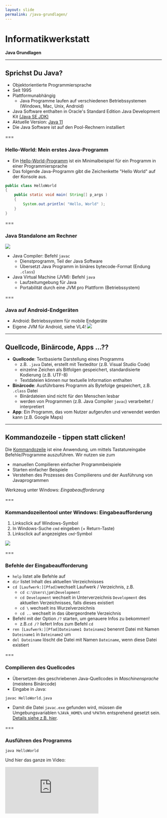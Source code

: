 ```yaml
---
layout: slide
permalink: /java-grundlagen/
---
```


# Informatikwerkstatt
__Java Grundlagen__

---

## Sprichst Du Java?
<!-- Allgemeine Infos zu Java -->
* Objektorientierte Programmiersprache
* Seit 1995
* Plattformunabhängig
	* Java Programme laufen auf verschiedenen Betriebssystemen  (Windows, Mac, Unix, Android)
* Java Software enthalten in Oracle's Standard Edition Java Development Kit [(Java SE JDK)](https://www.oracle.com/technetwork/java/javase/overview/index.html)
* Aktuelle Version: [Java 11](http://jdk.java.net/11/)
* Die Java Software ist auf den Pool-Rechnern installiert

===

### Hello-World: Mein erstes Java-Programm

- Ein [Hello-World-Programm](https://de.wikipedia.org/wiki/Hallo-Welt-Programm) ist ein Minimalbeispiel für ein Programm in einer Programmiersprache
- Das folgende Java-Programm gibt die Zeichenkette "Hello World" auf der Konsole aus.

```java
public class HelloWorld
{
	public static void main( String[] p_args )
	{
		System.out.println( "Hello, World" );
	}
}
```

===

### Java Standalone am Rechner
<!-- eine Subfolie für Java-Standalone am Rechner (Java Runtime) 
--> 
![](http://winf.in.tu-clausthal.de/jpm/infws/img/java-process.png)<!-- todo: agree on destination  in github --> 
 
 - Java Compiler:  Befehl `javac` 
	 - Dienstprogramm, Teil der Java Software
	 - Übersetzt Java Programm in binäres bytecode-Format (Endung `.class`)
 - Java Virtual Machine (JVM): Befehl `java`
	 - Laufzeitumgebung für Java
	 - Portabilität durch eine JVM pro Plattform (Betriebssystem)

===

### Java auf Android-Endgeräten
<!-- eine Subfolie für Java bei Android (Achtung die Infos auf Folien vom letzten Jahr stimmen nicht mehr Dalvik VM wird bei Android nicht mehr benutzt
JPM: Ich würde das eher am Anfang der Android-Intro machen. Hier eher die allgemeine Abbildung, die den Cross-Platform Charakter von Java illustriert, s.u. -->

 - Android: Betriebssystem für mobile Endgeräte
 - Eigene JVM für Android, siehe VL4!
  ![](http://winf.in.tu-clausthal.de/jpm/infws/img/java-cross-pf.png)

---

## Quellcode, Binärcode, Apps ...??
 <!-- Übersetzungsvorgang, compilieren + Bundling 
 @Phil: Gehört Bundling nicht eher ins Android Kapitel?-->

 - **Quellcode**: Textbasierte Darstellung eines Programms
	 - z.B. `.java` Datei, erstellt mit Texteditor (z.B. Visual Studio Code)
	 - einzelne Zeichen als Bitfolgen gespeichert, standardisierte Kodierung (z.B. UTF-8)
	 - Textdateien können nur textuelle Information enthalten
 - **Binärcode**: Ausführbares Programm als Bytefolge gespeichert, z.B. `.class` Datei
	 - Binärdateien sind nicht für den Menschen lesbar
	 - werden von Programmen (z.B. Java Compiler `javac`) verarbeitet / interpretiert
 - **App**: Ein Programm, das vom Nutzer aufgerufen und verwendet werden kann (z.B. Google Maps)

---

## Kommandozeile - tippen statt clicken!

Die [Kommandozeile](https://de.wikipedia.org/wiki/Kommandozeile) ist eine Anwendung, um mittels Tastatureingabe Befehle/Programme auszuführen. 
Wir nutzen sie zum
- manuellen  Compilieren einfacher Programmbeispiele
- Starten einfacher Beispiele
- Verstehen des Prozesses des Compilierens und der Ausführung von Javaprogrammen

Werkzeug unter Windows: *Eingabeaufforderung*

===

### Kommandozeilentool unter Windows: Eingabeaufforderung
 1. Linksclick auf Windows-Symbol
 2. In Windows-Suche `cmd` eingeben (+ Return-Taste)
 3. Linksclick auf angezeigtes `cmd`-Symbol
 
![](http://winf.in.tu-clausthal.de/jpm/infws/img/1_cmd.png)

===
### Befehle der Eingabeaufforderung
<!-- Ausgewählte Befehle der Windows Commandline, navigieren in Verzeichnissen & Verzeichnislisting -->
 - `help` listet alle Befehle auf
 - `dir` listet Inhalt des aktuellen Verzeichnisses
 - `cd [Laufwerk:][Pfad]`wechselt Laufwerk / Verzeichnis, z.B. 
	 - `cd c:\Users\jpm\Development`
	 - `cd Development` wechselt in Unterverzeichnis `Development` des aktuellen Verzeichnisses, falls dieses existiert 
	- `cd \` wechselt ins Wurzelverzeichnis
	- `cd ..` wechselt in das übergeordnete Verzeichnis
- Befehl mit der Option `/?` starten, um genauere Infos zu bekommen! 
	- z.B.`cd /?` liefert Infos zum Befehl `cd`
- `ren [Laufwerk:][Pfad]Dateiname1 Dateiname2` benennt Datei mit Namen `Dateiname1` in `Dateiname2` um
- `del Dateiname` löscht die Datei mit Namen `Dateiname`, wenn diese Datei existiert

 ===
### Compilieren des Quellcodes

- Übersetzen des geschriebenen Java-Quellcodes in _Maschinensprache_ (meistens Binärcode)
- Eingabe in Java: 
```shell
javac HelloWorld.java
```

- Damit die Datei `javac.exe` gefunden wird, müssen die Umgebungsvariablen `%JAVA_HOME%` und `%PATH%` entsprehend gesetzt sein. [Details siehe z.B. hier](https://docs.oracle.com/javase/10/install/installation-jdk-and-jre-microsoft-windows-platforms.htm).

===

### Ausführen des Programms

```shell
java HelloWorld
```
Und hier das ganze im Video:

<iframe class="video" src="https://player.vimeo.com/video/287916699" frameborder="0" webkitallowfullscreen mozallowfullscreen allowfullscreen />

---

## @Let's try

1. Starte _Visual Studio Code_
2. Erstelle leere Datei mit dem Namen ```HelloWorld.java```
3. Kopiere oder schreibe den Beispielcode des Hello-World-Programms __exakt, wie angegegben,__ in die Datei
4. Speichere die Datei auf dem Desktop
5. Öffne die _Eingabeaufforderung_
6. Schau mittels ```dir``` wo der Desktop ist
7. Wechsel mit ```cd``` auf den Desktop
8. Compiliere das Programm
9. Führe das Programm aus

---

## Aufbau eines Java-Programms
<!-- wie ist der allgemeine Aufbau eines Java Programs, Stichwort Klasse, Stichwork main, insbesondere Parameter erklären -->
- Betrachten wir noch einmal unser HelloWorld-Programm
```java
public class HelloWorld
{
	public static void main( String[] p_args )
	{
		// Ausgabe 
		System.out.println( "Hello, World" );
	}
}
```
 - Quelldatei enthält Klasse HelloWorld 
	 - *Achtung*: Groß-/Kleinschreibung wird in Java generell unterschieden!
 - Verhalten einer Klasse wird durch Methoden beschrieben
 - Die `HelloWorld` Klasse hat eine Methode: ```main()``` 
- In der Folge erfahren wir mehr über Klassen und Ihren Aufbau
===
### Klassen 
	
- Zentrale Einheit der objektorientierten Programmierung (s. VL2). 
- Programmcode ist in Klassen organisiert
- Klasse hat Namen (z.B. HelloWorld)
- Konvention: Name der Klasse = Name der Quelldatei, die die Klasse enthält
===
### Methoden
- Strukturieren den Code einer Klasse
- Methode beschrieben durch
	- Rückgabewert (`void` = Methode gibt keinen Wert zurück)
	- Name (`main`)
	- Eingabeparameter (optional), beschrieben durch 
		- Typ, z.B. `String[]` bezeichnet Liste (Array)  von Zeichenketten
		- Name `p_args` 
	- Rumpf mit Anweisungen, in `{ ... }`eingefasst
- Methoden und Klassen können außerdem sog. Modifikatoren haben (z.B. `public`, oder `public static` (siehe VL2)

---

## Java Schlüsselwörter

Java besitzt [50 reservierte Schlüsselwörter](https://en.wikipedia.org/wiki/List_of_Java_keywords), die in der Sprachdefinition festgelegt sind.

* Sie definieren den Grundwortschatz der Programmiersprache, grundlegende Befehle
* Im HelloWorld-Programm haben wir bereits einige davon kennen gelernt: `public`, `class`, `static`, `void`
* Schlüsselwörter dürfen nicht als Variablen-, Funktions-, Methoden-, Klassennamen benutzt werden
---
## Datentypen
<!-- Basisdatentypen, Text, Zahl, Boxing/Unboxing des Compilers -->
- Alle Daten, die in Java-Programmen verarbeitet werden, müssen wohldefinierten Datentyp haben
- jeder Datentyp hat einen Namen und definiert einen Wertebereich
- Java enthält vordefinierte Basisdatentypen, z.B.: 

|Datentyp|Wertebereich|
|--|--|
| boolean|`true` und `false`, 1 Bit Länge |
| byte | Ganze Zahlen von -128 bis 127 |
| int| Ganze Zahl, 32 bit Länge | 
| double| Fliesskommazahl mit doppelter Genauigkeit | 
| char | Einzelne Zeichen, 16-bit Länge. z.B. `'a'` |
| String| Zeichenkette, max. $2^{31}-1$ Zeichen. z.B. `"Hello World!"` |

===
### @Cracks
Warum  gibt es verschiedene Datentypen für Zahlenwerte?
Man könnte doch für alles `double` verwenden ...

---
## Variablen
<!-- Deklaration von Variablen, Nutzung von Variablen, Keywort "final" -->
 
- Benannter Bereich im Speicher, dem in einem Programm ein Wert zugewiesen werden kann 
- Mithilfe der Datentypen können wir dem Java-Compiler genau beschreiben, welches erlaubte Werte einer Variable sind 
- Wir erweitern unser Hallo-World-Programm:
``` java
public class HelloWorld
{
	// Variablendeklaration mit Initialisierung
	private final String message = "Hello World";
	
	public static void main( String[] p_args )
	{
	// Variable wird Methode als Parameter übergeben
		System.out.println( message );
	}
}
```

===
### Zuweisung
<!-- Zuweisungen von Variablen, Beachtung von final -->
- Variable muss vor Verwendung deklariert werden
```  java
	private final String message = "Hello World";
```
- Mit dem Zuweisungsoperator `=` kann einer Variable ein Wert zugewiesen werden
- `=` kopiert Wert auf der rechten Seite in die Variable auf der linken 
- Wichtig: Initiale Wertzuweisung (=Initialisierung) vor Verwendung einer Variable! 
- Modifikator `final` gibt an, dass die Variable nach der Initialisierung nicht mehr verändert werden darf
- `final` wird häufig verwendet, um Konstanten zu definieren

===
### Verwendung von Variablen bei Methodenaufrufen
``` java
	public static void main( String[] p_args )
	{
		System.out.println( message );
	}
```	
- Die Variable `message` kann nach ihrer Instanziierung als Argument (Parameter) beim Aufruf der Methode  `println()` des Objekts `System.out` (siehe VL2) verwendet werden
- Der Wert der Variable wird an die Methode übergeben und dort weiterverarbeitet. 

=== 
### main() Methode
 
 -  Programme wie unser `HelloWorld` Beispiel , die eine main() Methode haben, sind *ausführbar*.
 -  Ausführung: Aufruf / Abarbeitung der `main()`-Methode
 - Das Argument `String[] p_args` der `main()` Methode kann genutzt werden, um bei dem Aufruf des Programms über die Kommandozeile Parameter an es zu übergeben.

---
## Typumwandlung
<!-- Was bedeutet Casting, wozu wird es benötigt, was ist der Sinn davon, was sind die Nachteile davon, insbesondere parsen von String als numerischer Wert -->

- Typumwandlung (engl. *Casting*) = Umwandlung eines Datentyps in einen anderen Datentyp.
``` java
byte counterB = 1;
int counterI = 1;
double counterD = 1.0;
String myNumber = "";
/*
  wir casten jetzt eine byte-Variable auf eine 
  int-Variable und dann die int-Variable auf 
  eine double-Variable. Geht das?
 */
counterI = counterB;
counterD = counterI;
System.out.println("counterD = ", counterD);

//int auf String casten erfordert extra Methodenaufruf
mynumber = Integer.toString(counterI).
```

===
### @Let's try

<!-- Codebeispiel Main-Programm, Variablen deklarieren, Variablen setzen, Variablen mit Println ausgeben -->
1. Schreibe eine Klasse Example.java mit einer `main()`-Methode
2. Kopiere das obigen Code-Fragment in den Rumpf der `main()`-Methode 
4. Übersetze das Programm und führe es aus! Was beobachtest Du?
5. Füge nun folgende Zeile am Ende des `main()`-Programms ein?
``` java
/*
 hier versuche ich, eine double-Variable auf 
 eine int-Variable zu casten :o
 */
counterI = counterD;
```
6. Übersetze das Programm! Was beobachtest Du?
7.  Ermittele jeweils durch Nachdenken oder probieren: Auf welche Typen können byte / int / double gecastet werden?
8. Versuche, die Variable `counterD` auf die String-Variable `myNumber` zu casten! 

===
### Implizites vs. explizites Casting
- Typenumwandlung ist oft notwendig, erfordert aber Sorgfalt!
- Dabei können Probleme zur Übersetzungszeit und u.U. auch zur Ausführungszeit (runtime) eines Programmes auftreten 
- *Erweiterndes Casting* (z.B. von `int` auf `double`) wird vom Compiler automatisch durchgeführt (implizites Casting)
- *Einschränkendes Casting* (z.B. von `double` auf `int`) muss explizit vom Programmierer gemacht *(und geprüft!)* werden. Beispiel:
``` java
int myInt;
double  pi  =  3.14159;
//explizites casting
myInt = (int)pi;
```
- **@Let's try:** Führe den o.g. Code aus und gib die Werte von `myInt` und `pi` aus! Was beobachtest Du?
<!-- kein Compile-Fehler, aber nur ganzzahliger Anteil!-->

---
## Größer, Kleiner, Gleich - Vergleiche und Operatoren
<!-- Operatoren erklären, Operatoren Precedence erklären -->
- In Java kann man eine größe Anzahl von [Standard-Operatoren](https://de.wikibooks.org/wiki/Java_Standard:_Operatoren) nutzen
- Einen kennen wir schon: Operator `A=B` weist `A` den Wert in `B` zu 
- Mit arithmetischen Operatoren (z.B. `+, -`) kann man rechnen. Übersicht [hier](https://de.wikibooks.org/wiki/Java_Standard:_Operatoren#Arithmetische_Operatoren)
- Vergleichs-Operatoren (z.B. >, !=, >=) drücken Bedingungen für Verzweigungen eines Programms aus.  Übersicht [hier](https://de.wikibooks.org/wiki/Java_Standard:_Operatoren#Operatoren_f%C3%BCr_Vergleiche)
- Übliche mathematische Präzedenzregeln für Operatoren (z.B. "Punktrechnung vor Strichrechnung"). Übersicht [hier](https://de.wikibooks.org/wiki/Java_Standard:_Operatoren)
- Im Zweifelsfall: Klammern setzen!
``` java
int i = 2;
int j = 2 * i;
int k = 4 * ( i + j) / 2;
int l = 4 * i + j / 2;
System.out.println("k = " + k);
System.out.println("l = " + l);
```
===
### Test auf Gleichheit
- Vorsicht beim Test auf Gleichheit bei speziellen Datenobjekten
- Operator `==` prüft Gleichheit der Speicherstellen
``` java
int  i=1;
int  j=1;
System.out.println(i==j); // Ergebnis: true}
```
- bei String und anderen Objekten: Test mit Methode `equals()`
``` java
String  s1=new  String("maus"); // neues String-Objekt wird erzeugt (s. VL2)
String  s2=new  String("maus");
System.out.println(s1==s2); // false!
System.out.println(s1.equals(s2)); // true
```
- Bei `s1.equals(s2)` muss `s1` initialisiert sein --> prüfen mit `s1 != null`

---
## Bedingte Anweisungen - IF-ELSE
- IF-Anweisung hat Form `if (bedingung) block`
	- Wenn Bedingung erfüllt ist , wird Anweisungsblock ausgeführt; sonst übersprungen.
``` java
int a=2;
if (a>0) System.out.println(a + " ist positiv");
if (a <=0) System.out.println(a + ist "nichtpositiv");
```
- IF-ELSE-Anweisung hat Form `if (bedingung) block1 else block2`
``` java
if (a>0) 
	  System.out.println(a + " ist positiv");
else 
	  System.out.println(a + ist "nichtpositiv");
```
- Blöcke mit mehreren Anweisungen in geschweifte Klammern einfassen!
<!-- @Phil: brauchen wir  switch-case -->

===
### Ternärer Operator
<!-- ternärer Operator funktioniert nur für 2 Alternativen; kompakter; if-else empfinden viele als besser lesbar -->
- Wenn nur zwischen zwei Ausgabewerten unterschieden werden soll, so gibt es für die IF-ELSE-Anweisung eine Kurzform
-  Der ternäre Operator `?:` hat die Form
```
(<boolescher Ausdruck>) `?` AusgabewertTrue `:` AusgabewertFalse;
```
- Beispiel:
```java
 (a > 0) ? System.out.println(a + " ist positiv") 
	 : System.out.println(a + " ist nichtpositiv");
```
- Oder etwas eleganter
```java
 System.out.println(a + " ist " + ((a > 0) ? "positiv" : "nichtpositiv"));
```
---
## @Let's try

 1. Erstellen Sie eine Klasse `Example1` (Datei `Example1.java`) mit einer
    main() Methode.
 2.  Probieren Sie die obigen Beispiele für `if-else` und den ternären Operator aus!

---
## @Home
Betrachte die beiden folgenden IF-ELSE Anweisungen
 1. Überlege, welcher Teil der Anweisungen jeweils ausgeführt wird und
    warum. 
 2. Schreibe für jede Anweisung ein Java-Programm; wähle geeignete Ausgaben, um die Ausführung nachvollziehen zu können.

```java
// Anweisung 1				
int a = 5, b = 6;				
if ( a < b ) { a = b; }			
else { b = a; }							
```
```java
// Anweisung 2
int a = 5, b = 6, c = 7;
if ( a > b ) { a = b; }
else {
	if ( a < c ) { a = c; }
}
```
<!-- Anweisung 1: 5<6, also wird a=b ausgeführt (if-Zweig)
       Anweisung 2: a <= b, deshalb zunächst else-Zweig, dann wg a<c der if-Zweig -->

---
## Arrays
<!-- was sind Arrays, wozu sind sie gut, was gibt es für Beschränkungen -->
- Container-Objekte, die feste Anzahl von Werten eines bestimmten Types speichern können (detaillierte Einführung [hier](https://docs.oracle.com/javase/tutorial/java/nutsandbolts/arrays.html))
- HelloWorld-Beispiel: Array  `String[] p_args`
- Anderes Beispiel: Liste von Highscore-Werten eines Spiels
- Elemente über eine Index-Variable (Werte von `0` bis `Länge-1`) addressierbar
![](http://winf.in.tu-clausthal.de/jpm/infws/img/1_array.png)
- Arrays können verschachtelt sein 
===
### Array anlegen / initialisieren
<!-- verschiedene Arten für die Initialisierung von Arrays -->
- Eindimensionaler Array, direkte Initialisierung durch Aufzählung
``` java
int[] highscores = {1000, 850, 600};
```
- Eindimensionaler Array, Deklaration mit `new` Operator; "Füllen" später
``` java
int[] highscores = new int[10];
...
highscores[0] = 4711;
```
- Nach `new`-Anweisung sind die Elemente des Arrays mit dem Initialwert des Elementtyps initialisiert (Zahlen: `0`, `boolean: false`)
- Zweidimensionaler Array als Tabelle mit 10 Zeilen, 15 Spalten:
 ``` java
 //Namenstabelle mit 10 Zeilen, 15 Spalten
String[][] tabelleNamen = new String[10][15];
...
tabelleNamen[7][8] = "Steffi";
```
===
### Zugriff auf Array
- Adressieren des gesuchten Feldes mit Indexvariable:
``` java
int[] highscores = {1000, 850, 600};
int first = highscores[0]; //first hat nun Wert `1000`
```
- Arrayelemente durchlaufen (iterieren) mit `for`-Schleife (s.u.)
``` java
for (int i=0; i<highscores.length; i++)
	System.out.println(highscores[i]); 
```
- Häufiger Fehler: Ungültiger Wert für Index --> Führt zu Laufzeitfehler
``` java
int[] highscores = {1000, 850, 600};
int = highscores[3]; //Zugriff auf viertes Element --> Fehler
``` 

===
### Collections
- Java Bibliothek, stellt häufig verwendete Datenstrukturen und Methoden zur Speicherung und Verkettung von Objekten zur Verfügung
- Haupttypen Listen, Mengen, Maps, Queues
- Beispiel Liste: Klasse `java.util.ArrayList` = dynamischer Array (keine feste Länge)
<!-- Packages haben wir noch nicht eingeführt ... -->
<!-- was ist es, kurz fassen und auf Listen & Sets beschränken -->
``` java
import java.util.ArrayList; //importiere die Klasse
// ...
String  s1  =  "Phil";
String  s2  =  "Steffi";
// erzeuge neuen Vector
ArrayList<String> betreuer = new  ArrayList<>();
// füge Elemente hinzu
betreuer.add(s1);
betreuer.add(s2);
// gib Elemente aus
for (int  i  =0; i <  betreuer.size(); i++) 
   System.out.println((String)betreuer.get(i));
``` 
- Detailliertere Infos zum Java Collections Framework findest Du [hier](https://docs.oracle.com/javase/tutorial/collections/index.html)

===

### @Let's try 
<!-- an dieser Folienformattierung verzweifele ich -->
Schreibe zunächst ein kleines Programm, in dem Du 
	* einen `Array` Deiner Wahl deklarierst
	* ihn initialisierst
	* seine Werte ausliest und ausgibst 
 
**@Crack**: Schreibe ein weiteres Programm, in dem Du 
	* eine `ArrayList` Deiner Wahl deklarierst
	* sie mit Werten füllst
	* und danach die Werte ausliest und ausgibst 

---
## Wieder und wieder und wieder... - Schleifen

<!-- for, while und do-while Schleifen, wann benutzt man was anhand eines einfachen zu erklärenden Beispiels -->

===

### For-Each

<!-- was ist for-each, wann ist es sinnvoll >

---

## Infinity Loop

<!-- while true, was passiert intern dabei -> CPU Last 100% -->

---

## Kill it - Der Task-Manager

<!-- wie killt man ein hängendes Java Programm -->

---

## @Let's try

<!-- Schleifen-Beispiel + Infinity Loop Beispiel -->


---

### @Profis - Lambda-Expression & Streaming-API

<!-- 
https://blog.codecentric.de/2013/10/java-8-erste-schritte-mit-lambdas-und-streams/
https://www.baeldung.com/java-8-streams
https://winterbe.com/posts/2014/07/31/java8-stream-tutorial-examples/
-->

---

## Wirf den Fehler - Throw-Exception

<!-- Was sind Exception, Beispiel am besten Division durch 0 -->

---

## Fange den Fehler - try-catch

<!-- wie behandelt man Exceptions -->

---

## @Let's try

<!-- Division durch Null Beispiel fangen + eigenes Beispiel wo eine RuntimeException geworfen wird -->

---

## @Übungsaufgabe

> Schreiben Sie ein Programm, dass einen String und eine Zahl von der Kommandozeile einliest und den String so oft auf der Kommandozeile ausgibt, wie als Zahl gesetzt ist.

* Bei einem leeren String sollte eine Fehlermeldung ausgegeben werden, dass der String leer ist
* Wenn die Zahl $\leq 0$ ist, dann soll eine passende Fehlermeldung ausgegeben werden
* Wenn die Argumentanzahl nicht stimmt soll auch eine passende Meldung ausgegeben werden
* Wenn bei der Umwandlung des Textes in eine Zahl ein Fehler auftritt, dann soll auch eine verständliche Fehlermeldung ausgegeben werden


---

## @Home

1. Installation [Java Development Kit](https://www.oracle.com/technetwork/java/javase/downloads/index.html)
2. [Setzen der Umgebungsvariablen](https://www.java.com/de/download/help/path.xml) ```JAVA_HOME``` und ```PATH```
3. Installation [Visual Studio Code](https://code.visualstudio.com/)

<!--stackedit_data:
eyJoaXN0b3J5IjpbLTE2MzczNTQ2NjAsLTEyNzE2NjgzMCwtOT
c0MjYwNzQzLC0xOTI4Njc0NjUwLC0xMTU5MTM5MzAxLDE0ODgz
MTg2MzksMTIwMDQ5NzkyNCwxNjI2MjY1NTY0LC0xNzQzNDE1OD
MxLC0yNzkxMjg2OTgsMTU5MTY3MzkzOSwtNTk3ODc1MzM2LC0x
NDU3MDUxNzA5LDU1MDM0MTUzNSw2NDQwNDk1MDcsMTc5OTM4ND
YxNCwxMDA2MzQ1MzM4LDYyNTA5ODc3OSw5MzM5MjUxNDAsLTEw
NTI3MTQ0MjZdfQ==
-->